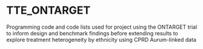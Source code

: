 # TTE_ONTARGET
Programming code and code lists used for project using the ONTARGET trial to inform design and benchmark findings before extending results to explore treatment heterogeneity by ethnicity using CPRD Aurum-linked data

